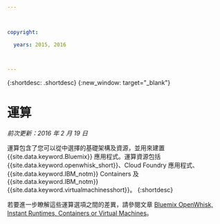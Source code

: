 ```yaml
---

 

copyright:

  years: 2015, 2016

 

---
```


{:shortdesc: .shortdesc} 
{:new_window: target="_blank"}

# 運算
*前次更新：2016 年 2 月 19 日*

運算包含了您可以從中選擇的基礎架構及資源，並用來建置 {{site.data.keyword.Bluemix}} 應用程式。運算資源包括 {{site.data.keyword.openwhisk_short}}、Cloud Foundry 應用程式、{{site.data.keyword.IBM_notm}} Containers 及 {{site.data.keyword.IBM_notm}} {{site.data.keyword.virtualmachinesshort}}。
{:shortdesc}

若要進一步瞭解這些運算選項之間的差異，請參閱文章 [Bluemix OpenWhisk, Instant Runtimes, Containers or Virtual Machines](https://developer.ibm.com/bluemix/2015/08/05/bluemix-instant-runtimes-containers-or-virtual-machines/)。
